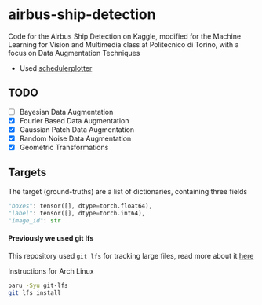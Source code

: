 # airbus-ship-detection
Code for the Airbus Ship Detection on Kaggle, modified for the Machine Learning for Vision and Multimedia class at Politecnico di Torino, with a focus on Data Augmentation Techniques

- Used [schedulerplotter](https://github.com/enfff/schedulerplotter)

## TODO
- [ ] Bayesian Data Augmentation
- [x] Fourier Based Data Augmentation
- [x] Gaussian Patch Data Augmentation
- [x] Random Noise Data Augmentation
- [x] Geometric Transformations

## Targets

The target (ground-truths) are a list of dictionaries, containing three fields

``` python
"boxes": tensor([], dtype=torch.float64),
"label": tensor([], dtype=torch.int64),
"image_id": str
```

#### Previously we used git lfs
This repository used `git lfs` for tracking large files, read more about it [here](https://git-lfs.com/)

Instructions for Arch Linux
``` bash
paru -Syu git-lfs
git lfs install
```

